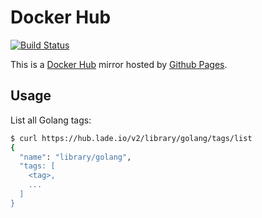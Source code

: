 # Docker Hub

[![Build Status](https://img.shields.io/github/workflow/status/lade-io/docker-hub/Mirror.svg)](https://github.com/lade-io/docker-hub/actions?workflow=Mirror)

This is a [Docker Hub](https://hub.docker.com) mirror hosted by [Github Pages](https://pages.github.com).

## Usage

List all Golang tags:

```sh
$ curl https://hub.lade.io/v2/library/golang/tags/list
{
  "name": "library/golang",
  "tags: [
    <tag>,
    ...
  ]
}
```

